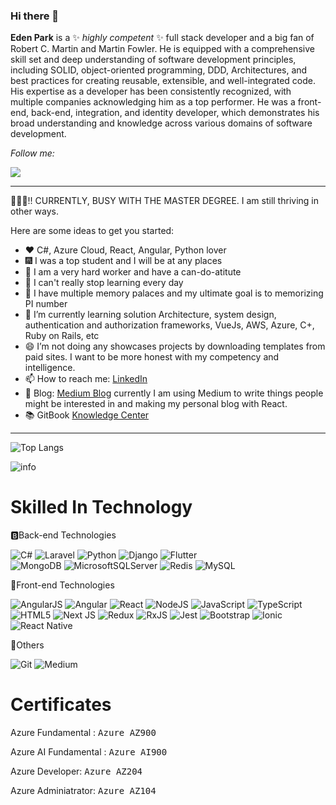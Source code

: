 ### Hi there 👋


**Eden Park** is a ✨ _highly competent_ ✨ full stack developer and a big fan of Robert C. Martin and Martin Fowler. He is equipped with a comprehensive skill set and deep understanding of software development principles, including SOLID, object-oriented programming, DDD, Architectures, and best practices for creating reusable, extensible, and well-integrated code. His expertise as a developer has been consistently recognized, with multiple companies acknowledging him as a top performer. He was a front-end, back-end, integration, and identity developer, which demonstrates his broad understanding and knowledge across various domains of software development.

<i>Follow me:</i><br>

[<img src="https://img.shields.io/badge/linkedin-%230077B5.svg?&style=for-the-badge&logo=linkedin&logoColor=white">](https://www.linkedin.com/in/eden-park-3561291a0)
 
---
🤩🤩🤩!! CURRENTLY, BUSY WITH THE MASTER DEGREE. I am still thriving in other ways. 

Here are some ideas to get you started:
- ❤️ C#, Azure Cloud, React, Angular, Python lover
- 🎆 I was a top student and I will be at any places
- 🎊 I am a very hard worker and have a can-do-atitute
- 🧨 I can't really stop learning every day
- 🎉 I have multiple memory palaces and my ultimate goal is to memorizing PI number
- 🌱 I’m currently learning solution Architecture, system design, authentication and authorization frameworks, VueJs, AWS, Azure, C+, Ruby on Rails, etc
- 😄 I’m not doing any showcases projects by downloading templates from paid sites. I want to be more honest with my competency and intelligence. 
- 📫 How to reach me: [LinkedIn](https://www.linkedin.com/in/eden-park-3561291a0/ )              
- 📓 Blog: [Medium Blog](https://edengoforit.medium.com/) currently I am using Medium to write things people might be interested in and making my personal blog with React.
- 📚 GitBook [Knowledge Center](https://app.gitbook.com/o/kF7BcyRq1A3WvvV0uQJS/c/BRAgNEH1ud9KkSE8py9w) 
---

![Top Langs](https://github-readme-stats.vercel.app/api/top-langs/?username=edengoforit&layout=compact&text_color=daf7dc&bg_color=151515)
 

![info](https://github-readme-stats.vercel.app/api?username=edengoforit&show_icons=true&count_private=true&hide=prs&theme=default_repocard)

# Skilled In Technology 

🅱Back-end Technologies

![C#](https://img.shields.io/badge/c%23-%23239120.svg?style=for-the-badge&logo=c-sharp&logoColor=white)
![Laravel](https://img.shields.io/badge/Laravel-FF2D20?style=for-the-badge&logo=laravel&logoColor=white)
![Python](https://img.shields.io/badge/python-3670A0?style=for-the-badge&logo=python&logoColor=ffdd54)
![Django](https://img.shields.io/badge/Django-092E20?style=for-the-badge&logo=django&logoColor=white) 
![Flutter](https://img.shields.io/badge/Flutter-02569B?style=for-the-badge&logo=flutter&logoColor=white)  
![MongoDB](https://img.shields.io/badge/MongoDB-%234ea94b.svg?style=for-the-badge&logo=mongodb&logoColor=white)
![MicrosoftSQLServer](https://img.shields.io/badge/Microsoft%20SQL%20Sever-CC2927?style=for-the-badge&logo=microsoft%20sql%20server&logoColor=white)
![Redis](https://img.shields.io/badge/redis-%23DD0031.svg?style=for-the-badge&logo=redis&logoColor=white)
![MySQL](https://img.shields.io/badge/mysql-%2300f.svg?style=for-the-badge&logo=mysql&logoColor=white)

🌼Front-end Technologies

![AngularJS](https://img.shields.io/badge/AngularJS-E23237?style=for-the-badge&logo=angularjs&logoColor=white)
![Angular](https://img.shields.io/badge/Angular-DD0031?style=for-the-badge&logo=angular&logoColor=white)
![React](https://img.shields.io/badge/react-%2320232a.svg?style=for-the-badge&logo=react&logoColor=%2361DAFB)
![NodeJS](https://img.shields.io/badge/node.js-6DA55F?style=for-the-badge&logo=node.js&logoColor=white)
![JavaScript](https://img.shields.io/badge/javascript-%23323330.svg?style=for-the-badge&logo=javascript&logoColor=%23F7DF1E)
![TypeScript](https://img.shields.io/badge/typescript-%23007ACC.svg?style=for-the-badge&logo=typescript&logoColor=white)
![HTML5](https://img.shields.io/badge/html5-%23E34F26.svg?style=for-the-badge&logo=html5&logoColor=white)
![Next JS](https://img.shields.io/badge/Next-black?style=for-the-badge&logo=next.js&logoColor=white) 
![Redux](https://img.shields.io/badge/redux-%23593d88.svg?style=for-the-badge&logo=redux&logoColor=white)
![RxJS](https://img.shields.io/badge/rxjs-%23B7178C.svg?style=for-the-badge&logo=reactivex&logoColor=white)
![Jest](https://img.shields.io/badge/-jest-%23C21325?style=for-the-badge&logo=jest&logoColor=white)
![Bootstrap](https://img.shields.io/badge/bootstrap-%23563D7C.svg?style=for-the-badge&logo=bootstrap&logoColor=white) 
![Ionic](https://img.shields.io/badge/Ionic-3880FF?style=for-the-badge&logo=ionic&logoColor=white) 
![React Native](https://img.shields.io/badge/React_Native-20232A?style=for-the-badge&logo=react&logoColor=61DAFB)
 

🍕Others

![Git](https://img.shields.io/badge/git-%23F05033.svg?style=for-the-badge&logo=git&logoColor=white) 
![Medium](https://img.shields.io/badge/Medium-12100E?style=for-the-badge&logo=medium&logoColor=white)

# Certificates

Azure Fundamental : <kbd>Azure AZ900</kbd>

Azure AI Fundamental : <kbd>Azure AI900</kbd>

Azure Developer: <kbd>Azure AZ204</kbd>

Azure Adminiatrator: <kbd>Azure AZ104</kbd>


